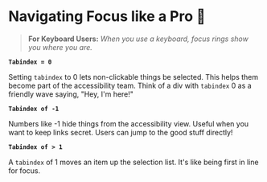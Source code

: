 # Navigating Focus like a Pro 🚀

> **For Keyboard Users:** _When you use a keyboard, focus rings show you where you are._

**`Tabindex = 0`**

Setting `tabindex` to 0 lets non-clickable things be selected. This helps them become part of the accessibility team. Think of a div with `tabindex` 0 as a friendly wave saying, "Hey, I'm here!"

**`Tabindex of -1`**

Numbers like -1 hide things from the accessibility view. Useful when you want to keep links secret. Users can jump to the good stuff directly!

**`Tabindex of > 1`**

A `tabindex` of 1 moves an item up the selection list. It's like being first in line for focus.

